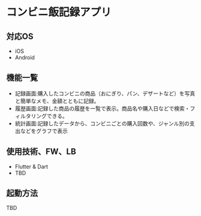 # コンビニ飯記録アプリ

## 対応OS
- iOS
- Android

## 機能一覧
- 記録画面:購入したコンビニの商品（おにぎり、パン、デザートなど）を写真と簡単なメモ、金額とともに記録。
- 履歴画面:記録した商品の履歴を一覧で表示。商品名や購入日などで検索・フィルタリングできる。
- 統計画面:記録したデータから、コンビニごとの購入回数や、ジャンル別の支出などをグラフで表示

## 使用技術、FW、LB
- Flutter & Dart
- TBD


## 起動方法
TBD